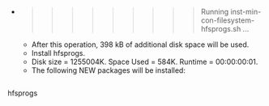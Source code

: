 * >>>>>>>>> Running inst-min-con-filesystem-hfsprogs.sh ...
  * After this operation, 398 kB of additional disk space will be used.
  * Install hfsprogs.
  * Disk size = 1255004K. Space Used = 584K. Runtime = 00:00:00:01.
  * The following NEW packages will be installed:
  ```bash
hfsprogs
  ```

